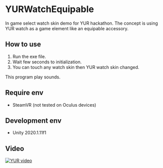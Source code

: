 # YURWatchEquipable
In game select watch skin demo for YUR hackathon. The concept is using YUR watch as a game element like an equipable accessory.

## How to use
1. Run the exe file.
2. Wait few seconds to initialization.
3. You can touch any watch skin then YUR watch skin changed.

This program play sounds.

## Require env
- SteamVR (not tested on Oculus devices)

## Development env
- Unity 2020.1.11f1 

## Video
[![YUR video](https://img.youtube.com/vi/PNsCTWcGbmo/0.jpg)](https://youtu.be/PNsCTWcGbmo)
